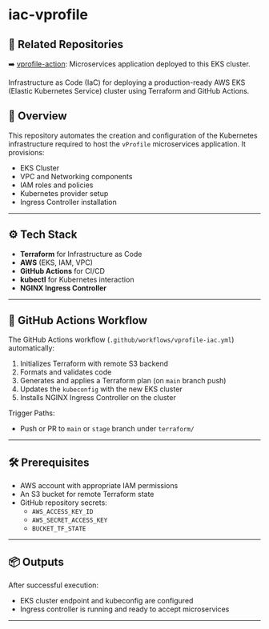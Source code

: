 # iac-vprofile

## 📎 Related Repositories

➡️ [vprofile-action](https://github.com/user/vprofile-action): Microservices application deployed to this EKS cluster.

Infrastructure as Code (IaC) for deploying a production-ready AWS EKS (Elastic Kubernetes Service) cluster using Terraform and GitHub Actions.

## 🚀 Overview

This repository automates the creation and configuration of the Kubernetes infrastructure required to host the `vProfile` microservices application. It provisions:

- EKS Cluster
- VPC and Networking components
- IAM roles and policies
- Kubernetes provider setup
- Ingress Controller installation

---

## ⚙️ Tech Stack

- **Terraform** for Infrastructure as Code
- **AWS** (EKS, IAM, VPC)
- **GitHub Actions** for CI/CD
- **kubectl** for Kubernetes interaction
- **NGINX Ingress Controller**

---

## 🔄 GitHub Actions Workflow

The GitHub Actions workflow (`.github/workflows/vprofile-iac.yml`) automatically:

1. Initializes Terraform with remote S3 backend
2. Formats and validates code
3. Generates and applies a Terraform plan (on `main` branch push)
4. Updates the `kubeconfig` with the new EKS cluster
5. Installs NGINX Ingress Controller on the cluster

Trigger Paths:
- Push or PR to `main` or `stage` branch under `terraform/`

---

## 🛠️ Prerequisites

- AWS account with appropriate IAM permissions
- An S3 bucket for remote Terraform state
- GitHub repository secrets:
  - `AWS_ACCESS_KEY_ID`
  - `AWS_SECRET_ACCESS_KEY`
  - `BUCKET_TF_STATE`

---

## 📦 Outputs

After successful execution:
- EKS cluster endpoint and kubeconfig are configured
- Ingress controller is running and ready to accept microservices

---
